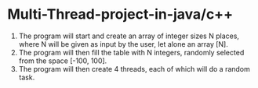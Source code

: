 # Multi-Thread-project-in-java/c++
1. The program will start and create an array of integer sizes N places, where N will be given as input by the user, let alone an array [N]. 
2. The program will then fill the table with N integers, randomly selected from the space [-100, 100]. 
3. The program will then create 4 threads, each of which will do a random task.
